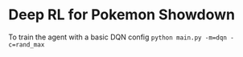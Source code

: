 # Deep RL for Pokemon Showdown
To train the agent with a basic DQN config `python main.py -m=dqn -c=rand_max`
